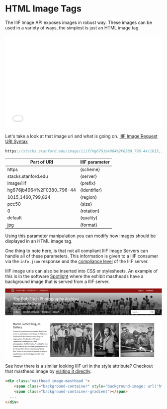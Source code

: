 # HTML Image Tags

The IIIF Image API exposes images in robust way. These images can be used in a variety of ways, the simplest is just an HTML image tag.

<iframe width="100%" height="300" src="//jsfiddle.net/mejackreed/r3a5ayhe/2/embedded/html,result/" allowfullscreen="allowfullscreen" frameborder="0"></iframe>

Let's take a look at that image uri and what is going on. [IIIF Image Request URI Syntax](http://iiif.io/api/image/2.1/#image-request-uri-syntax)

```javascript
https://stacks.stanford.edu/image/iiif/hg676jb4964%2F0380_796-44/1015,1460,799,824/pct:50/0/default.jpg
```

| Part of URI | IIIF parameter |
| -- | -- |
| https | {scheme} |
| stacks.stanford.edu | {server} |
| image/iiif | {prefix} |
| hg676jb4964%2F0380_796-44 | {identifier} |
| 1015,1460,799,824 | {region} |
| pct:50 | {size} |
| 0 | {rotation} |
| default | {quality} |
| jpg | {format} |


Using this parameter manipulation you can modify how images should be displayed in an HTML image tag.

One thing to note here, is that not all compliant IIIF Image Servers can handle all of these parameters. This information is given to a IIIF consumer via the `info.json` response and the [compliance level](http://iiif.io/api/image/2.1/compliance/) of the IIIF server.

IIIF image uris can also be inserted into CSS or stylesheets. An example of this is in the software [Spotlight](https://github.com/projectblacklight/spotlight) where the exhibit mastheads have a background image that is served from a IIIF server.

[![spotlight masthead](images/spotlight_masthead.png)](https://exhibits.stanford.edu/fitch)

See how there is a similar looking IIIF url in the style attribute? Checkout that masthead image by [visiting it directly](https://exhibits.stanford.edu/images/44/0,37,1334,133/1800,180/0/default.jpg).

```html
<div class="masthead image-masthead ">
    <span class="background-container" style="background-image: url('https://exhibits.stanford.edu/images/44/0,37,1334,133/1800,180/0/default.jpg')"></span>
    <span class="background-container-gradient"></span>
  ...
</div>
```

